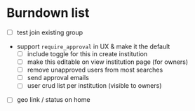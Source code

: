 # Burndown list

* [ ] test join existing group
* support `require_approval` in UX & make it the default
	- [ ] include toggle for this in create institution
	- [ ] make this editable on view institution page (for owners)
	- [ ] remove unapproved users from most searches
	- [ ] send approval emails
	- [ ] user crud list per institution (visible to owners)
* [ ] geo link / status on home
